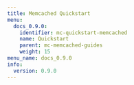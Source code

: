 ```yaml
---
title: Memcached Quickstart
menu:
  docs_0.9.0:
    identifier: mc-quickstart-memcached
    name: Quickstart
    parent: mc-memcached-guides
    weight: 15
menu_name: docs_0.9.0
info:
  version: 0.9.0
---
```


